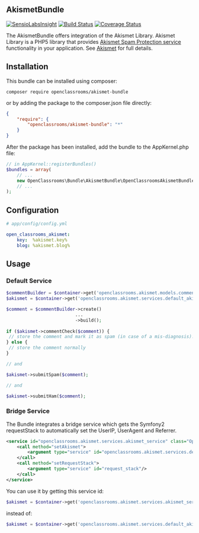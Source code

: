 AkismetBundle
-------------
[![SensioLabsInsight](https://insight.sensiolabs.com/projects/243552ac-5d33-4e9c-b05a-186fc6f507ea/mini.png)](https://insight.sensiolabs.com/projects/243552ac-5d33-4e9c-b05a-186fc6f507ea)
[![Build Status](https://travis-ci.org/OpenClassrooms/AkismetBundle.svg)](https://travis-ci.org/OpenClassrooms/AkismetBundle)
[![Coverage Status](https://coveralls.io/repos/OpenClassrooms/AkismetBundle/badge.svg?branch=master)](https://coveralls.io/r/OpenClassrooms/AkismetBundle?branch=master)

The AkismetBundle offers integration of the Akismet Library.
Akismet Library is a PHP5 library that provides [Akismet Spam Protection service](https://akismet.com/) functionality in your application.
See [Akismet](https://github.com/OpenClassrooms/Akismet) for full details.

## Installation
This bundle can be installed using composer:

```composer require openclassrooms/akismet-bundle```

or by adding the package to the composer.json file directly:

```json
{
    "require": {
        "openclassrooms/akismet-bundle": "*"
    }
}
```

After the package has been installed, add the bundle to the AppKernel.php file:
```php
// in AppKernel::registerBundles()
$bundles = array(
    // ...
    new OpenClassrooms\Bundle\AkismetBundle\OpenClassroomsAkismetBundle(),
    // ...
);
```

## Configuration
```yml
# app/config/config.yml

open_classrooms_akismet:
    key:  %akismet.key%
    blog: %akismet.blog%
```

## Usage
### Default Service
```php
$commentBuilder = $container->get('openclassrooms.akismet.models.comment_builder');
$akismet = $container->get('openclassrooms.akismet.services.default_akismet_service');

$comment = $commentBuilder->create()
                          ...
                          ->build();
               
if ($akismet->commentCheck($comment)) {
 // store the comment and mark it as spam (in case of a mis-diagnosis).
} else {
 // store the comment normally
}

// and

$akismet->submitSpam($comment);

// and

$akismet->submitHam($comment);
```

### Bridge Service
The Bundle integrates a bridge service which gets the Symfony2 requestStack to automatically set the UserIP, UserAgent and Referrer.
```xml
<service id="openclassrooms.akismet.services.akismet_service" class="OpenClassrooms\Bundle\AkismetBundle\Services\Impl\AkismetServiceImpl">
    <call method="setAkismet">
        <argument type="service" id="openclassrooms.akismet.services.default_akismet_service"/>
    </call>
    <call method="setRequestStack">
        <argument type="service" id="request_stack"/>
    </call>
</service>
```

You can use it by getting this service id:
```php
$akismet = $container->get('openclassrooms.akismet.services.akismet_service');

```
instead of:
```php
$akismet = $container->get('openclassrooms.akismet.services.default_akismet_service');

```
